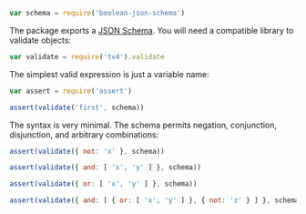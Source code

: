 ```javascript
var schema = require('boolean-json-schema')
```

The package exports a [JSON Schema](http://json-schema.org). You will need a compatible library to validate objects:

```javascript
var validate = require('tv4').validate
```

The simplest valid expression is just a variable name:

```javascript
var assert = require('assert')

assert(validate('first', schema))
```

The syntax is very minimal. The schema permits negation, conjunction, disjunction, and arbitrary combinations:

```javascript
assert(validate({ not: 'x' }, schema))

assert(validate({ and: [ 'x', 'y' ] }, schema))

assert(validate({ or: [ 'x', 'y' ] }, schema))

assert(validate({ and: [ { or: [ 'x', 'y' ] }, { not: 'z' } ] }, schema))
```
